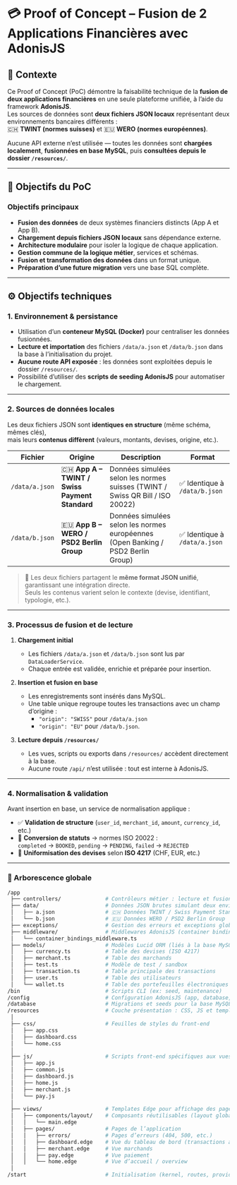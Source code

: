 # 💳 Proof of Concept – Fusion de 2 Applications Financières avec AdonisJS

## 🧠 Contexte

Ce Proof of Concept (PoC) démontre la faisabilité technique de la **fusion de deux applications financières** en une seule plateforme unifiée, à l’aide du framework **AdonisJS**.  
Les sources de données sont **deux fichiers JSON locaux** représentant deux environnements bancaires différents :  
🇨🇭 **TWINT (normes suisses)** et 🇪🇺 **WERO (normes européennes)**.

Aucune API externe n’est utilisée — toutes les données sont **chargées localement**, **fusionnées en base MySQL**, puis **consultées depuis le dossier `/resources/`**.

---

## 🎯 Objectifs du PoC

### Objectifs principaux

- **Fusion des données** de deux systèmes financiers distincts (App A et App B).  
- **Chargement depuis fichiers JSON locaux** sans dépendance externe.  
- **Architecture modulaire** pour isoler la logique de chaque application.  
- **Gestion commune de la logique métier**, services et schémas.  
- **Fusion et transformation des données** dans un format unique.  
- **Préparation d’une future migration** vers une base SQL complète.  

---

## ⚙️ Objectifs techniques

### 1. Environnement & persistance

- Utilisation d’un **conteneur MySQL (Docker)** pour centraliser les données fusionnées.  
- **Lecture et importation** des fichiers `/data/a.json` et `/data/b.json` dans la base à l’initialisation du projet.  
- **Aucune route API exposée** : les données sont exploitées depuis le dossier `/resources/`.  
- Possibilité d’utiliser des **scripts de seeding AdonisJS** pour automatiser le chargement.

---

### 2. Sources de données locales

Les deux fichiers JSON sont **identiques en structure** (même schéma, mêmes clés),  
mais leurs **contenus diffèrent** (valeurs, montants, devises, origine, etc.).

| Fichier | Origine | Description | Format |
|----------|----------|-------------|---------|
| `/data/a.json` | 🇨🇭 **App A – TWINT / Swiss Payment Standard** | Données simulées selon les normes suisses (TWINT / Swiss QR Bill / ISO 20022) | ✅ Identique à `/data/b.json` |
| `/data/b.json` | 🇪🇺 **App B – WERO / PSD2 Berlin Group** | Données simulées selon les normes européennes (Open Banking / PSD2 Berlin Group) | ✅ Identique à `/data/a.json` |

> 🔹 Les deux fichiers partagent le **même format JSON unifié**, garantissant une intégration directe.  
> Seuls les contenus varient selon le contexte (devise, identifiant, typologie, etc.).

---

### 3. Processus de fusion et de lecture

1. **Chargement initial**
   - Les fichiers `/data/a.json` et `/data/b.json` sont lus par `DataLoaderService`.  
   - Chaque entrée est validée, enrichie et préparée pour insertion.

2. **Insertion et fusion en base**
   - Les enregistrements sont insérés dans MySQL.  
   - Une table unique regroupe toutes les transactions avec un champ d’origine :  
     - `"origin": "SWISS"` pour `/data/a.json`  
     - `"origin": "EU"` pour `/data/b.json`.

3. **Lecture depuis `/resources/`**
   - Les vues, scripts ou exports dans `/resources/` accèdent directement à la base.  
   - Aucune route `/api/` n’est utilisée : tout est interne à AdonisJS.

---

### 4. Normalisation & validation

Avant insertion en base, un service de normalisation applique :

- ✅ **Validation de structure** (`user_id`, `merchant_id`, `amount`, `currency_id`, etc.)  
- 🔄 **Conversion de statuts** → normes ISO 20022 :  
  `completed` → `BOOKED`, `pending` → `PENDING`, `failed` → `REJECTED`  
- 💱 **Uniformisation des devises** selon **ISO 4217** (CHF, EUR, etc.) 

---

### 📂 Arborescence globale

```bash
/app
 ├── controllers/              # Contrôleurs métier : lecture et fusion des données JSON
 ├── data/                     # Données JSON brutes simulant deux environnements bancaires
 │   ├── a.json                # 🇨🇭 Données TWINT / Swiss Payment Standard
 │   └── b.json                # 🇪🇺 Données WERO / PSD2 Berlin Group
 ├── exceptions/               # Gestion des erreurs et exceptions globales
 ├── middleware/               # Middlewares AdonisJS (container bindings, etc.)
 │   └── container_bindings_middleware.ts
 ├── models/                   # Modèles Lucid ORM (liés à la base MySQL)
 │   ├── currency.ts           # Table des devises (ISO 4217)
 │   ├── merchant.ts           # Table des marchands
 │   ├── test.ts               # Modèle de test / sandbox
 │   ├── transaction.ts        # Table principale des transactions
 │   ├── user.ts               # Table des utilisateurs
 │   └── wallet.ts             # Table des portefeuilles électroniques
/bin                           # Scripts CLI (ex: seed, maintenance)
/config                        # Configuration AdonisJS (app, database, etc.)
/database                      # Migrations et seeds pour la base MySQL
/resources                     # Couche présentation : CSS, JS et templates Edge
 │
 ├── css/                      # Feuilles de styles du front-end
 │   ├── app.css
 │   ├── dashboard.css
 │   └── home.css
 │
 ├── js/                       # Scripts front-end spécifiques aux vues
 │   ├── app.js
 │   ├── common.js
 │   ├── dashboard.js
 │   ├── home.js
 │   ├── merchant.js
 │   └── pay.js
 │
 ├── views/                    # Templates Edge pour affichage des pages
 │   ├── components/layout/    # Composants réutilisables (layout global)
 │   │   └── main.edge
 │   ├── pages/                # Pages de l’application
 │   │   ├── errors/           # Pages d’erreurs (404, 500, etc.)
 │   │   ├── dashboard.edge    # Vue du tableau de bord (transactions agrégées)
 │   │   ├── merchant.edge     # Vue marchands
 │   │   ├── pay.edge          # Vue paiement
 │   │   └── home.edge         # Vue d’accueil / overview
 │
/start                         # Initialisation (kernel, routes, providers, etc.)
